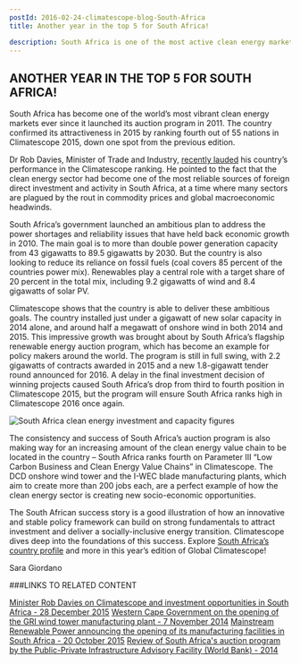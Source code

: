 ```yaml
---
postId: 2016-02-24-climatescope-blog-South-Africa
title: Another year in the top 5 for South Africa!

description: South Africa is one of the most active clean energy markets. Read this post to find out more.
---
```

## ANOTHER YEAR IN THE TOP 5 FOR SOUTH AFRICA!

South Africa has become one of the world’s most vibrant clean energy markets ever since it launched its auction program in 2011. The country confirmed its attractiveness in 2015 by ranking fourth out of 55 nations in Climatescope 2015, down one spot from the previous edition.

Dr Rob Davies, Minister of Trade and Industry, [recently lauded](http://www.sanews.gov.za/features/south-africa-open-business) his country’s performance in the Climatescope ranking. He pointed to the fact that the clean energy sector had become one of the most reliable sources of foreign direct investment and activity in South Africa, at a time where many sectors are plagued by the rout in commodity prices and global macroeconomic headwinds.

South Africa’s government launched an ambitious plan to address the power shortages and reliability issues that have held back economic growth in 2010. The main goal is to more than double power generation capacity from 43 gigawatts to 89.5 gigawatts by 2030. But the country is also looking to reduce its reliance on fossil fuels (coal covers 85 percent of the countries power mix). Renewables play a central role with a target share of 20 percent in the total mix, including 9.2 gigawatts of wind and 8.4 gigawatts of solar PV. 

Climatescope shows that the country is able to deliver these ambitious goals. The country installed just under a gigawatt of new solar capacity in 2014 alone, and around half a megawatt of onshore wind in both 2014 and 2015. This impressive growth was brought about by South Africa’s flagship renewable energy auction program, which has become an example for policy makers around the world. The program is still in full swing, with 2.2 gigawatts of contracts awarded in 2015 and a new 1.8-gigawatt tender round announced for 2016. A delay in the final investment decision of winning projects caused South Africa’s drop from third to fourth position in Climatescope 2015, but the program will ensure South Africa ranks high in Climatescope 2016 once again. 

![South Africa clean energy investment and capacity figures](http://global-climatescope.org/assets/images/content/content/CS2016_exec_fig1.png)

The consistency and success of South Africa’s auction program is also making way for an increasing amount of the clean energy value chain to be located in the country – South Africa ranks fourth on Parameter III “Low Carbon Business and Clean Energy Value Chains” in Climatescope. The DCD onshore wind tower and the I-WEC blade manufacturing plants, which aim to create more than 200 jobs each, are a perfect example of how the clean energy sector is creating new socio-economic opportunities. 

The South African success story is a good illustration of how an innovative and stable policy framework can build on strong fundamentals to attract investment and deliver a socially-inclusive energy transition. Climatescope dives deep into the foundations of this success. Explore [South Africa’s country profile](http://global-climatescope.org/en/country/south-africa/#/details) and more in this year’s edition of Global Climatescope!

Sara Giordano

###LINKS TO RELATED CONTENT

[Minister Rob Davies on Climatescope and investment opportunities in South Africa - 28 December 2015](http://www.sanews.gov.za/features/south-africa-open-business)
[Western Cape Government on the opening of the GRI wind tower manufacturing plant - 7 November 2014](https://www.westerncape.gov.za/speech/gri-south-africa-opens-new-wind-tower-mast-manufacturing-plant)
[Mainstream Renewable Power announcing the opening of its manufacturing facilities in South Africa - 20 October 2015](http://mainstreamrp.com/mainstream-renewable-power-to-take-delivery-of-south-africas-largest-locally-manufactured-wind-turbine-tower-order/)
[Review of South Africa's auction program by the Public-Private Infrastructure Advisory Facility (World Bank) - 2014](http://www.gsb.uct.ac.za/files/PPIAFReport.pdf)
